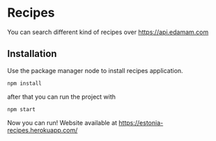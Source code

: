 # Recipes

You can search different kind of recipes over https://api.edamam.com

## Installation

Use the package manager node to install recipes application.

```bash
npm install
```

after that you can run the project with
```bash
npm start
```

Now you can run!
Website available at https://estonia-recipes.herokuapp.com/